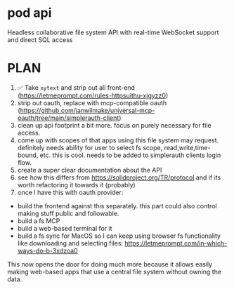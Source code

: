 # pod api

Headless collaborative file system API with real-time WebSocket support and direct SQL access

# PLAN

1. ✅ Take `xytext` and strip out all front-end (https://letmeprompt.com/rules-httpsuithu-xjgyzz0)
2. strip out oauth, replace with mcp-compatible oauth (https://github.com/janwilmake/universal-mcp-oauth/tree/main/simplerauth-client)
3. clean up api footprint a bit more. focus on purely necessary for file access.
4. come up with scopes of that apps using this file system may request. definitely needs ability for user to select fs scope, read,write,time-bound, etc. this is cool. needs to be added to simplerauth clients login flow.
5. create a super clear documentation about the API
6. see how this differs from https://solidproject.org/TR/protocol and if its worth refactoring it towards it (probably)
7. once I have this with oauth provider:

- build the frontend against this separately. this part could also control making stuff public and followable.
- build a fs MCP
- build a web-based terminal for it
- build a fs sync for MacOS so I can keep using browser fs functionality like downloading and selecting files: https://letmeprompt.com/in-which-ways-do-b-3xdzoa0

This now opens the door for doing much more because it allows easily making web-based apps that use a central file system without owning the data.

